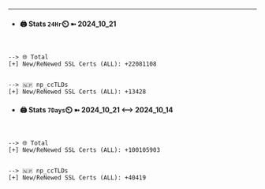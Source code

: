 

---
- #### 🖨️ **Stats** `24Hr`⏲️ ➼ 2024_10_21
```console


--> 🌐 Total
[+] New/ReNewed SSL Certs (ALL): +22081108


--> 🇳🇵 np_ccTLDs
[+] New/ReNewed SSL Certs (ALL): +13428

```

- #### 🖨️ **Stats** `7Days`⏲️ ➼ 2024_10_21 <--> 2024_10_14
```console


--> 🌐 Total
[+] New/ReNewed SSL Certs (ALL): +100105903


--> 🇳🇵 np_ccTLDs
[+] New/ReNewed SSL Certs (ALL): +40419

```

